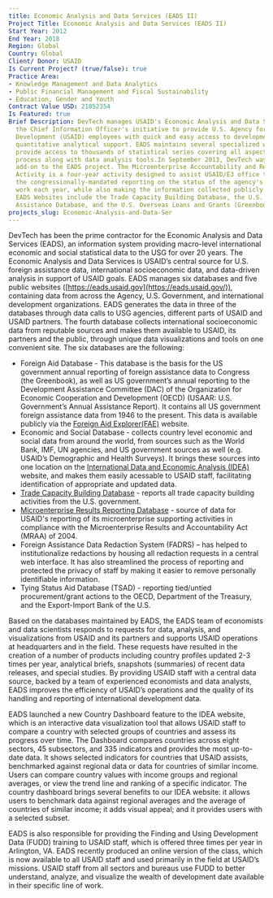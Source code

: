 ```yaml
---
title: Economic Analysis and Data Services (EADS II)
Project Title: Economic Analysis and Data Services (EADS II)
Start Year: 2012
End Year: 2018
Region: Global
Country: Global
Client/ Donor: USAID
Is Current Project? (true/false): true
Practice Area:
- Knowledge Management and Data Analytics
- Public Financial Management and Fiscal Sustainability
- Education, Gender and Youth
Contract Value USD: 21852354
Is Featured: true
Brief Description: DevTech manages USAID's Economic Analysis and Data Services (EADS),
  the Chief Information Officer's initiative to provide U.S. Agency for International
  Development (USAID) employees with quick and easy access to development data and
  quantitative analytical support. EADS maintains several specialized websites, which
  provide access to thousands of statistical series covering all aspects of the development
  process along with data analysis tools.In September 2013, DevTech was awarded an
  add-on to the EADS project. The Microenterprise Accountability and Results Tracking
  Activity is a four-year activity designed to assist USAID/E3 office to respond to
  the congressionally-mandated reporting on the status of the agency's microenterprise
  work each year, while also making the information collected publicly available.The
  EADS Websites include the Trade Capacity Building Database, the U.S. Official Development
  Assistance Database, and the U.S. Overseas Loans and Grants (Greenbook).
projects_slug: Economic-Analysis-and-Data-Ser
---
```


DevTech has been the prime contractor for the Economic Analysis and Data Services (EADS), an information system providing macro-level international economic and social statistical data to the USG for over 20 years. The Economic Analysis and Data Services is USAID’s central source for U.S. foreign assistance data, international socioeconomic data, and data-driven analysis in support of USAID goals. EADS manages six databases and five public websites ([https://eads.usaid.gov](https://eads.usaid.gov/)), containing data from across the Agency, U.S. Government, and international development organizations. EADS generates the data in three of the databases through data calls to USG agencies, different parts of USAID and USAID partners. The fourth database collects international socioeconomic data from reputable sources and makes them available to USAID, its partners and the public, through unique data visualizations and tools on one convenient site. The six databases are the following:
* Foreign Aid Database - This database is the basis for the US government annual reporting of foreign assistance data to Congress (the Greenbook), as well as US government’s annual reporting to the Development Assistance Committee (DAC) of the Organization for Economic Cooperation and Development (OECD) (USAAR: U.S. Government’s Annual Assistance Report). It contains all US government foreign assistance data from 1946 to the present. This data is available publicly via the [Foreign Aid Explorer(FAE)](https://explorer.usaid.gov/) website.
* Economic and Social Database - collects country level economic and social data from around the world, from sources such as the World Bank, IMF, UN agencies, and US government sources as well (e.g. USAID’s Demographic and Health Surveys). It brings these sources into one location on the [International Data and Economic Analysis (IDEA)](https://idea.usaid.gov/) website,  and makes them easily acessable to USAID staff, facilitating identification of appropriate and updated data. 
* [Trade Capacity Building Database](https://tcb.usaid.gov/) - reports all trade capacity building activities from the U.S. government. 
* [Microenterprise Results Reporting Database](https://mrr.usaid.gov/) - source of data for USAID's reporting of its microenterprise supporting activities in compliance with the Microenterprise Results and Accountability Act (MRAA) of 2004.
* Foreign Assistance Data Redaction System (FADRS) – has helped to institutionalize redactions by housing all redaction requests in a central web interface. It has also streamlined the process of reporting and protected the privacy of staff by making it easier to remove personally identifiable information.
* Tying Status Aid Database (TSAD) - reporting tied/untied procurement/grant actions to the OECD, Department of the Treasury, and the Export-Import Bank of the U.S.

Based on the databases maintained by EADS, the EADS team of economists and data scientists responds to requests for data, analysis, and visualizations from USAID and its partners and supports USAID operations at headquarters and in the field. These requests have resulted in the creation of a number of products including country profiles updated 2-3 times per year, analytical briefs, snapshots (summaries) of recent data releases, and special studies. By providing USAID staff with a central data source, backed by a team of experienced economists and data analysts, EADS improves the efficiency of USAID’s operations and the quality of its handling and reporting of international development data. 

EADS launched a new Country Dashboard feature to the IDEA website, which is an interactive data visualization tool that allows USAID staff to compare a country with selected groups of countries and assess its progress over time. The Dashboard compares countries across eight sectors, 45 subsectors, and 335 indicators and provides the most up-to-date data. It shows selected indicators for countries that USAID assists, benchmarked against regional data or data for countries of similar income. Users can compare country values with income groups and regional averages, or view the trend line and ranking of a specific indicator. The country dashboard brings several benefits to our IDEA website: it allows users to benchmark data against regional averages and the average of countries of similar income; it adds visual appeal; and it provides users with a selected subset.

EADS is also responsible for providing the Finding and Using Development Data (FUDD) training to USAID staff, which is offered three times per year in Arlington, VA. EADS recently produced an online version of the class, which is now available to all USAID staff and used primarily in the field at USAID’s missions. USAID staff from all sectors and bureaus use FUDD to better understand, analyze, and visualize the wealth of development date available in their specific line of work. 